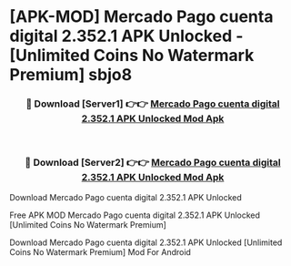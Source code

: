 # [APK-MOD] Mercado Pago  cuenta digital 2.352.1 APK Unlocked - [Unlimited Coins No Watermark Premium] sbjo8



<div align="center">
<h3>🔴 Download [Server1] 👉👉 <a href="https://momento.my/?title=Mercado_Pago__cuenta_digital_2.352.1_APK_Unlocked">Mercado Pago  cuenta digital 2.352.1 APK Unlocked Mod Apk</a></h3><br>

<h3>🔴 Download [Server2] 👉👉 <a href="https://momento.my/?title=Mercado_Pago__cuenta_digital_2.352.1_APK_Unlocked">Mercado Pago  cuenta digital 2.352.1 APK Unlocked Mod Apk</a></h3>
</div>



Download Mercado Pago  cuenta digital 2.352.1 APK Unlocked 

Free APK MOD Mercado Pago  cuenta digital 2.352.1 APK Unlocked [Unlimited Coins No Watermark Premium]

Download Mercado Pago  cuenta digital 2.352.1 APK Unlocked [Unlimited Coins No Watermark Premium] Mod For Android
